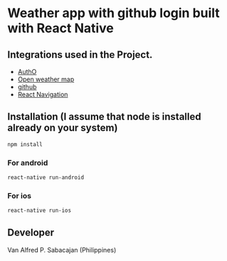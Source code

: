 # Weather app with github login built with React Native

## Integrations used in the Project.
- [AuthO](https://auth0.com)
- [Open weather map](https://openweathermap.org/api)
- [github](https://developer.github.com/)
- [React Navigation](https://reactnavigation.org)

## Installation (I assume that node is installed already on your system)
```bash
npm install
```
### For android
```bash
react-native run-android
```
### For ios
```bash
react-native run-ios
```

## Developer
Van Alfred P. Sabacajan (Philippines)

